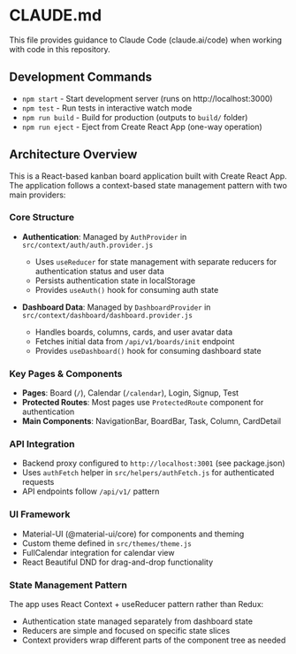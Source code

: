 # CLAUDE.md

This file provides guidance to Claude Code (claude.ai/code) when working with code in this repository.

## Development Commands

- `npm start` - Start development server (runs on http://localhost:3000)
- `npm test` - Run tests in interactive watch mode
- `npm run build` - Build for production (outputs to `build/` folder)
- `npm run eject` - Eject from Create React App (one-way operation)

## Architecture Overview

This is a React-based kanban board application built with Create React App. The application follows a context-based state management pattern with two main providers:

### Core Structure
- **Authentication**: Managed by `AuthProvider` in `src/context/auth/auth.provider.js`
  - Uses `useReducer` for state management with separate reducers for authentication status and user data
  - Persists authentication state in localStorage
  - Provides `useAuth()` hook for consuming auth state

- **Dashboard Data**: Managed by `DashboardProvider` in `src/context/dashboard/dashboard.provider.js`
  - Handles boards, columns, cards, and user avatar data
  - Fetches initial data from `/api/v1/boards/init` endpoint
  - Provides `useDashboard()` hook for consuming dashboard state

### Key Pages & Components
- **Pages**: Board (`/`), Calendar (`/calendar`), Login, Signup, Test
- **Protected Routes**: Most pages use `ProtectedRoute` component for authentication
- **Main Components**: NavigationBar, BoardBar, Task, Column, CardDetail

### API Integration
- Backend proxy configured to `http://localhost:3001` (see package.json)
- Uses `authFetch` helper in `src/helpers/authFetch.js` for authenticated requests
- API endpoints follow `/api/v1/` pattern

### UI Framework
- Material-UI (@material-ui/core) for components and theming
- Custom theme defined in `src/themes/theme.js`
- FullCalendar integration for calendar view
- React Beautiful DND for drag-and-drop functionality

### State Management Pattern
The app uses React Context + useReducer pattern rather than Redux:
- Authentication state managed separately from dashboard state
- Reducers are simple and focused on specific state slices
- Context providers wrap different parts of the component tree as needed